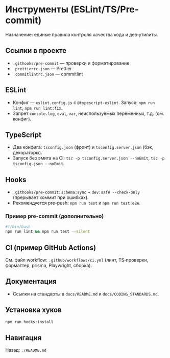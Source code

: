 # Инструменты (ESLint/TS/Pre-commit)

Назначение: единые правила контроля качества кода и дев‑утилиты.

## Ссылки в проекте

- `.githooks/pre-commit` — проверки и форматирование
- `.prettierrc.json` — Prettier
- `.commitlintrc.json` — commitlint

## ESLint

- Конфиг — `eslint.config.js` с `@typescript-eslint`. Запуск: `npm run lint`, `npm run lint:fix`.
- Запрет `console.log`, `eval`, `var`, неиспользуемых переменных, т.д. (см. конфиг).

## TypeScript

- Два конфига: `tsconfig.json` (фронт) и `tsconfig.server.json` (бэк, декораторы).
- Запуск без эмита на CI: `tsc -p tsconfig.server.json --noEmit`, `tsc -p tsconfig.json --noEmit`.

## Hooks

- `.githooks/pre-commit`: `schema:sync` + `dev:safe --check-only` (прерывает коммит при ошибках).
- Рекомендуется pre-push: `npm run test` и `npm run test:e2e`.

### Пример pre-commit (дополнительно)

```bash
#!/bin/bash
npm run lint && npm run test --silent
```

## CI (пример GitHub Actions)

См. файл workflow: `.github/workflows/ci.yml` (линт, TS‑проверки, форматтер, prisma, Playwright, сборка).

## Документация

- Ссылки на стандарты в `docs/README.md` и `docs/CODING_STANDARDS.md`.

## Установка хуков

```bash
npm run hooks:install
```

## Навигация

Назад: `./README.md`

